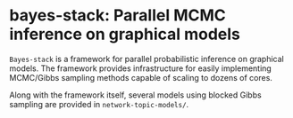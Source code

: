 # bayes-stack: Parallel MCMC inference on graphical models

`Bayes-stack` is a framework for parallel probabilistic inference on
graphical models.  The framework provides infrastructure for easily
implementing MCMC/Gibbs sampling methods capable of scaling to dozens
of cores.

Along with the framework itself, several models using blocked Gibbs
sampling are provided in `network-topic-models/`.

